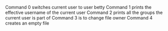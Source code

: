  Command 0 switches current user to user betty
 Command 1 prints the effective username of the current user
 Command 2 prints all the groups the current user is part of
 Command 3 is to change file owner
 Command 4 creates an empty file 
